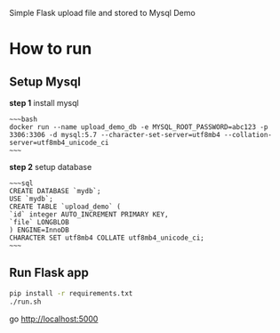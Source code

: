 Simple Flask upload file and stored to Mysql Demo

# How to run

## Setup Mysql

**step 1** install mysql
    
    ~~~bash
    docker run --name upload_demo_db -e MYSQL_ROOT_PASSWORD=abc123 -p 3306:3306 -d mysql:5.7 --character-set-server=utf8mb4 --collation-server=utf8mb4_unicode_ci
    ~~~

**step 2** setup database

    ~~~sql
    CREATE DATABASE `mydb`;
    USE `mydb`;
    CREATE TABLE `upload_demo` (
    `id` integer AUTO_INCREMENT PRIMARY KEY,
    `file` LONGBLOB
    ) ENGINE=InnoDB
    CHARACTER SET utf8mb4 COLLATE utf8mb4_unicode_ci;
    ~~~

## Run Flask app

~~~bash
pip install -r requirements.txt
./run.sh
~~~

go [http://localhost:5000](http://localhost:5000)

